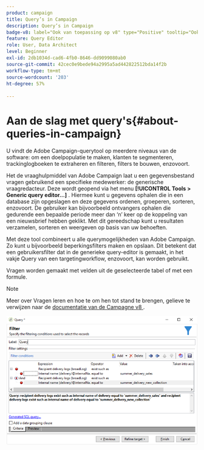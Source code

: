 ```yaml
---
product: campaign
title: Query’s in Campaign
description: Query’s in Campaign
badge-v8: label="Ook van toepassing op v8" type="Positive" tooltip="Ook van toepassing op campagne v8"
feature: Query Editor
role: User, Data Architect
level: Beginner
exl-id: 2db1034d-cad6-4fb0-8646-dd9099080ab0
source-git-commit: 42cec0e9bede94a2995a5ad442822512bda14f2b
workflow-type: tm+mt
source-wordcount: '203'
ht-degree: 57%

---
```


# Aan de slag met query&#39;s{#about-queries-in-campaign}



U vindt de Adobe Campaign-querytool op meerdere niveaus van de software: om een doelpopulatie te maken, klanten te segmenteren, trackinglogboeken te extraheren en filteren, filters te bouwen, enzovoort.

Het de vraaghulpmiddel van Adobe Campaign laat u een gegevensbestand vragen gebruikend een specifieke medewerker: de generische vraagredacteur. Deze wordt geopend via het menu **[!UICONTROL Tools > Generic query editor...]** . Hiermee kunt u gegevens ophalen die in een database zijn opgeslagen en deze gegevens ordenen, groeperen, sorteren, enzovoort. De gebruiker kan bijvoorbeeld ontvangers ophalen die gedurende een bepaalde periode meer dan ‘n’ keer op de koppeling van een nieuwsbrief hebben geklikt. Met dit gereedschap kunt u resultaten verzamelen, sorteren en weergeven op basis van uw behoeften.

Met deze tool combineert u alle querymogelijkheden van Adobe Campaign. Zo kunt u bijvoorbeeld beperkingsfilters maken en opslaan. Dit betekent dat een gebruikersfilter dat in de generieke query-editor is gemaakt, in het vakje Query van een targetingworkflow, enzovoort, kan worden gebruikt.

Vragen worden gemaakt met velden uit de geselecteerde tabel of met een formule.

>[!NOTE]
>
>Meer over Vragen leren en hoe te om hen tot stand te brengen, gelieve te verwijzen naar de [ documentatie van de Campagne v8 ](../../workflow/using/query.md).

![ Screenshot die een voorbeeld van een Vraag toont.](assets/query_recipients_4.png)
